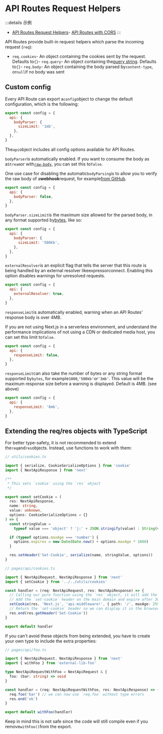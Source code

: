 # API Routes Request Helpers

:::details 示例
- [API Routes Request Helpers](https://github.com/vercel/next.js/tree/canary/examples/api-routes-middleware)- [API Routes with CORS](https://github.com/vercel/next.js/tree/canary/examples/api-routes-cors)
:::

API Routes provide built-in request helpers which parse the incoming request (`req`):

- `req.cookies`- An object containing the cookies sent by the request. Defaults to`{}`- `req.query`- An object containing the[query string](https://en.wikipedia.org/wiki/Query_string). Defaults to`{}`- `req.body`- An object containing the body parsed by`content-type`, or`null`if no body was sent

## Custom config

Every API Route can export a`config`object to change the default configuration, which is the following:

```js
export const config = {
  api: {
    bodyParser: {
      sizeLimit: '1mb',
    },
  },
}

```

The`api`object includes all config options available for API Routes.

`bodyParser`is automatically enabled. If you want to consume the body as a`Stream`or with[`raw-body`](https://www.npmjs.com/package/raw-body), you can set this to`false`.

One use case for disabling the automatic`bodyParsing`is to allow you to verify the raw body of a**webhook**request, for example[from GitHub](https://docs.github.com/en/developers/webhooks-and-events/webhooks/securing-your-webhooks#validating-payloads-from-github).

```js
export const config = {
  api: {
    bodyParser: false,
  },
}

```

`bodyParser.sizeLimit`is the maximum size allowed for the parsed body, in any format supported by[bytes](https://github.com/visionmedia/bytes.js), like so:

```js
export const config = {
  api: {
    bodyParser: {
      sizeLimit: '500kb',
    },
  },
}

```

`externalResolver`is an explicit flag that tells the server that this route is being handled by an external resolver likeexpressorconnect. Enabling this option disables warnings for unresolved requests.

```js
export const config = {
  api: {
    externalResolver: true,
  },
}

```

`responseLimit`is automatically enabled, warning when an API Routes' response body is over 4MB.

If you are not using Next.js in a serverless environment, and understand the performance implications of not using a CDN or dedicated media host, you can set this limit to`false`.

```js
export const config = {
  api: {
    responseLimit: false,
  },
}

```

`responseLimit`can also take the number of bytes or any string format supported by`bytes`, for example`1000`,`'500kb'`or`'3mb'`.
This value will be the maximum response size before a warning is displayed. Default is 4MB. (see above)

```js
export const config = {
  api: {
    responseLimit: '8mb',
  },
}

```

## Extending the req/res objects with TypeScript

For better type-safety, it is not recommended to extend the`req`and`res`objects. Instead, use functions to work with them:

```ts
// utils/cookies.ts

import { serialize, CookieSerializeOptions } from 'cookie'
import { NextApiResponse } from 'next'

/**
 * This sets `cookie` using the `res` object
 */

export const setCookie = (
  res: NextApiResponse,
  name: string,
  value: unknown,
  options: CookieSerializeOptions = {}
) => {
  const stringValue =
    typeof value === 'object' ? 'j:' + JSON.stringify(value) : String(value)

  if (typeof options.maxAge === 'number') {
    options.expires = new Date(Date.now() + options.maxAge * 1000)
  }

  res.setHeader('Set-Cookie', serialize(name, stringValue, options))
}

// pages/api/cookies.ts

import { NextApiRequest, NextApiResponse } from 'next'
import { setCookie } from '../../utils/cookies'

const handler = (req: NextApiRequest, res: NextApiResponse) => {
  // Calling our pure function using the `res` object, it will add the `set-cookie` header
  // Add the `set-cookie` header on the main domain and expire after 30 days
  setCookie(res, 'Next.js', 'api-middleware!', { path: '/', maxAge: 2592000 })
  // Return the `set-cookie` header so we can display it in the browser and show that it works!
  res.end(res.getHeader('Set-Cookie'))
}

export default handler

```

If you can't avoid these objects from being extended, you have to create your own type to include the extra properties:

```ts
// pages/api/foo.ts

import { NextApiRequest, NextApiResponse } from 'next'
import { withFoo } from 'external-lib-foo'

type NextApiRequestWithFoo = NextApiRequest & {
  foo: (bar: string) => void
}

const handler = (req: NextApiRequestWithFoo, res: NextApiResponse) => {
  req.foo('bar') // we can now use `req.foo` without type errors
  res.end('ok')
}

export default withFoo(handler)

```

Keep in mind this is not safe since the code will still compile even if you remove`withFoo()`from the export.
